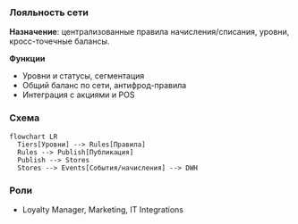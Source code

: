 ### Лояльность сети

**Назначение**: централизованные правила начисления/списания, уровни, кросс-точечные балансы.

**Функции**
- Уровни и статусы, сегментация
- Общий баланс по сети, антифрод-правила
- Интеграция с акциями и POS

### Схема

```mermaid
flowchart LR
  Tiers[Уровни] --> Rules[Правила]
  Rules --> Publish[Публикация]
  Publish --> Stores
  Stores --> Events[События/начисления] --> DWH
```

### Роли
- Loyalty Manager, Marketing, IT Integrations

